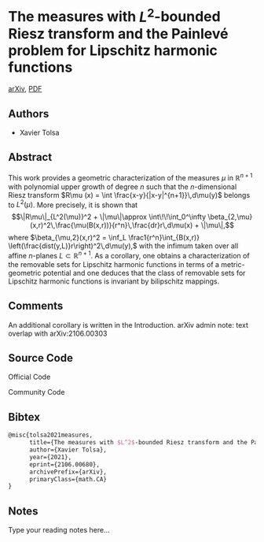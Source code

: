 
# The measures with $L^2$-bounded Riesz transform and the Painlevé problem for Lipschitz harmonic functions

[arXiv](https://arxiv.org/abs/2106.0680), [PDF](https://arxiv.org/pdf/2106.0680.pdf)

## Authors

- Xavier Tolsa

## Abstract

This work provides a geometric characterization of the measures $\mu$ in $\mathbb R^{n+1}$ with polynomial upper growth of degree $n$ such that the $n$-dimensional Riesz transform $R\mu (x) = \int \frac{x-y}{|x-y|^{n+1}}\,d\mu(y)$ belongs to $L^2(\mu)$. More precisely, it is shown that $$\|R\mu\|_{L^2(\mu)}^2 + \|\mu\|\approx \int\!\!\int_0^\infty \beta_{2,\mu}(x,r)^2\,\frac{\mu(B(x,r))}{r^n}\,\frac{dr}r\,d\mu(x) + \|\mu\|,$$ where $\beta_{\mu,2}(x,r)^2 = \inf_L \frac1{r^n}\int_{B(x,r)} \left(\frac{dist(y,L)}r\right)^2\,d\mu(y),$ with the infimum taken over all affine $n$-planes $L\subset \mathbb R^{n+1}$. As a corollary, one obtains a characterization of the removable sets for Lipschitz harmonic functions in terms of a metric-geometric potential and one deduces that the class of removable sets for Lipschitz harmonic functions is invariant by bilipschitz mappings.

## Comments

An additional corollary is written in the Introduction. arXiv admin note: text overlap with arXiv:2106.00303

## Source Code

Official Code



Community Code



## Bibtex

```tex
@misc{tolsa2021measures,
      title={The measures with $L^2$-bounded Riesz transform and the Painlev\'e problem for Lipschitz harmonic functions}, 
      author={Xavier Tolsa},
      year={2021},
      eprint={2106.00680},
      archivePrefix={arXiv},
      primaryClass={math.CA}
}
```

## Notes

Type your reading notes here...


